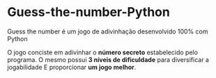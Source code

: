 # Guess-the-number-Python
Guess the number é um jogo de adivinhação desenvolvido 100% com Python

O jogo conciste em adivinhar o **número secreto** estabelecido pelo programa.
O mesmo possui **3 níveis de dificuldade** para diversificar a jogabilidade
E proporcionar **um jogo melhor**.
